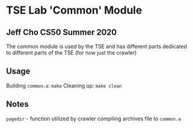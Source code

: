 # TSE Lab 'Common' Module
## Jeff Cho CS50 Summer 2020

The common module is used by the TSE and has different parts dedicated to different parts of the TSE (for now just the crawler)

## Usage

Building `common.a`: `make`
Cleaning up: `make clean`

## Notes
`pagedir` - function utilized by crawler
compiling archives file to `common.a`
